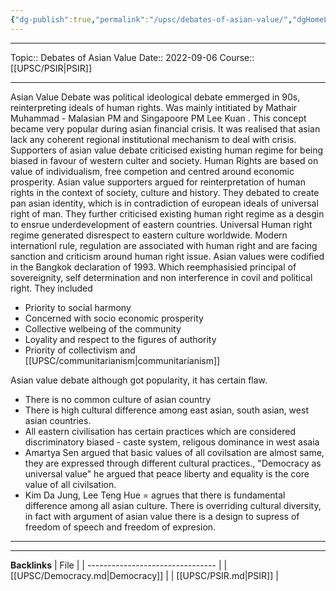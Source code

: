 ```yaml
---
{"dg-publish":true,"permalink":"/upsc/debates-of-asian-value/","dgHomeLink":true,"dgPassFrontmatter":false}
---
```


----
Topic:: Debates of Asian Value
Date:: 2022-09-06
Course:: [[UPSC/PSIR|PSIR]] 

----
Asian Value Debate was political ideological debate emmerged in 90s, reinterpreting ideals of human rights. Was mainly intitiated by Mathair Muhammad - Malasian PM and Singapoore PM Lee Kuan . 
This concept became very popular during asian financial crisis. It was realised that asian lack any coherent regional institutional mechanism to deal with crisis. 
Supporters of asian value debate criticised existing human regime for being biased in favour of western culter and society. Human Rights are based on value of individualism, free competion and centred around economic prosperity. 
Asian value supporters argued for reinterpretation of human rights in the context of society, culture and history. They debated to create pan asian identity, which is in contradiction of european ideals of universal right of man. 
They further criticised existing human right regime as a desgin to ensrue underdevelopment of eastern countries. 
Universal Human right regime generated disrespect to eastern culture worldwide. Modern internationl rule, regulation are associated with human right and are facing sanction and criticism around human right issue. 
Asian values were codified in the Bangkok declaration of 1993. Which reemphasisied principal of sovereignity, self determination and  non interference in covil and political right. They included 
- Priority to social harmony 
- Concerned with socio economic prosperity 
- Collective welbeing of the community 
- Loyality and respect to the figures of authority 
- Priority of collectivism and [[UPSC/communitarianism|communitarianism]] 

Asian value debate although got popularity, it has certain flaw.  
- There is no  common culture of asian country 
- There is high cultural difference among east asian, south asian, west asian countries. 
- All eastern civilisation has certain practices which are considered discriminatory biased - caste system, religous dominance in west asaia
- Amartya Sen argued that basic values of all covilsation are almost same, they are expressed through different cultural practices., "Democracy as universal value" he argued that peace liberty and equality is the core value of all civilsation. 
- Kim Da Jung, Lee Teng Hue = agrues that there is fundamental difference among all asian culture. There is overriding cultural diversity, in fact with argument of asian value there is a design to supress of freedom of speech and freedom of expresion. 
---
---
**Backlinks**
| File                             |
| -------------------------------- |
| [[UPSC/Democracy.md\|Democracy]] |
| [[UPSC/PSIR.md\|PSIR]]           |



